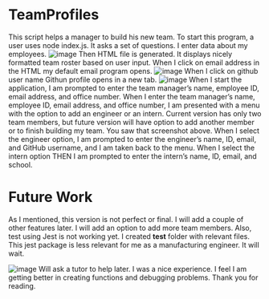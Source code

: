 # TeamProfiles
This script helps a manager to build his new team. To start this program, a user uses node index.js. It asks a set of questions. I enter data about my employees. 
![image](https://user-images.githubusercontent.com/88174852/139617588-9a643587-c0ca-439c-9254-96464a275cf3.png)
Then HTML file is generated. It displays nicely formatted team roster based on user input. When I click on email address in the HTML my default email program opens. 
![image](https://user-images.githubusercontent.com/88174852/139617691-b399ff36-a658-4732-9829-0c50f94bea53.png)
When I click on github user name Githun profile opens in a new tab. 
![image](https://user-images.githubusercontent.com/88174852/139617993-473678e3-91b5-49a8-8e40-7d343ab4b541.png)
When I start the application, I am prompted to enter the team manager’s name, employee ID, email address, and office number. When I enter the team manager’s name, employee ID, email address, and office number, I am presented with a menu with the option to add an engineer or an intern. Current version has only two team members, but future version will have option to add another member or to finish building my team. You saw that screenshot above. When I select the engineer option, I am prompted to enter the engineer’s name, ID, email, and GitHub username, and I am taken back to the menu. When I select the intern option
THEN I am prompted to enter the intern’s name, ID, email, and school. 
# Future Work
As I mentioned, this version is not perfect or final. I will add a couple of other features later. I will add an option to add more team members. Also, test using Jest is not working yet. I created __test__ folder with relevant files. This jest package is less relevant for me as a manufacturing engineer. It will wait. 

![image](https://user-images.githubusercontent.com/88174852/139618766-631319df-4516-4bc0-8fa5-a6cfd0409e24.png)
Will ask a tutor to help later. I was a nice experience. I feel I am getting better in creating functions and debugging problems. Thank you for reading. 


